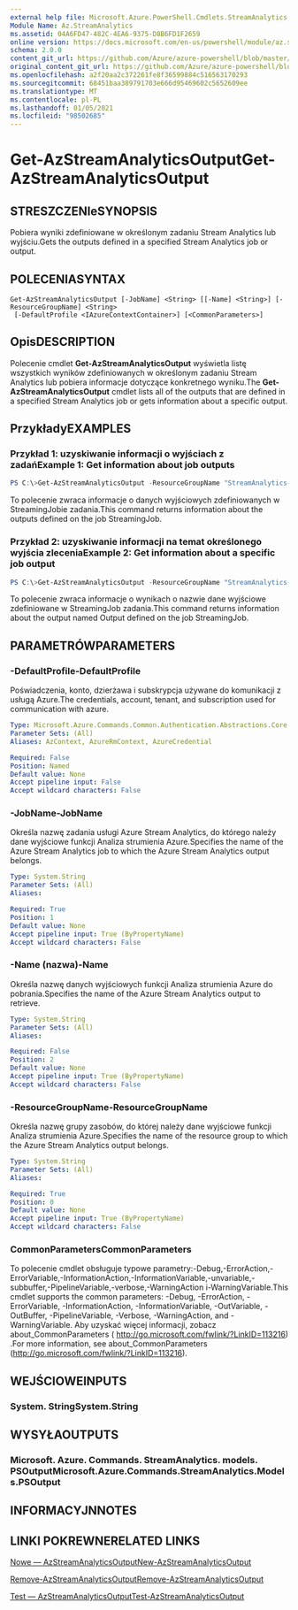 ```yaml
---
external help file: Microsoft.Azure.PowerShell.Cmdlets.StreamAnalytics.dll-Help.xml
Module Name: Az.StreamAnalytics
ms.assetid: 04A6FD47-482C-4EA6-9375-D8B6FD1F2659
online version: https://docs.microsoft.com/en-us/powershell/module/az.streamanalytics/get-azstreamanalyticsoutput
schema: 2.0.0
content_git_url: https://github.com/Azure/azure-powershell/blob/master/src/StreamAnalytics/StreamAnalytics/help/Get-AzStreamAnalyticsOutput.md
original_content_git_url: https://github.com/Azure/azure-powershell/blob/master/src/StreamAnalytics/StreamAnalytics/help/Get-AzStreamAnalyticsOutput.md
ms.openlocfilehash: a2f20aa2c372261fe8f36599884c516563170293
ms.sourcegitcommit: 68451baa389791703e666d95469602c5652609ee
ms.translationtype: MT
ms.contentlocale: pl-PL
ms.lasthandoff: 01/05/2021
ms.locfileid: "98502685"
---
```

# <span data-ttu-id="4b970-101">Get-AzStreamAnalyticsOutput</span><span class="sxs-lookup"><span data-stu-id="4b970-101">Get-AzStreamAnalyticsOutput</span></span>

## <span data-ttu-id="4b970-102">STRESZCZENIe</span><span class="sxs-lookup"><span data-stu-id="4b970-102">SYNOPSIS</span></span>
<span data-ttu-id="4b970-103">Pobiera wyniki zdefiniowane w określonym zadaniu Stream Analytics lub wyjściu.</span><span class="sxs-lookup"><span data-stu-id="4b970-103">Gets the outputs defined in a specified Stream Analytics job or output.</span></span>

## <span data-ttu-id="4b970-104">POLECENIA</span><span class="sxs-lookup"><span data-stu-id="4b970-104">SYNTAX</span></span>

```
Get-AzStreamAnalyticsOutput [-JobName] <String> [[-Name] <String>] [-ResourceGroupName] <String>
 [-DefaultProfile <IAzureContextContainer>] [<CommonParameters>]
```

## <span data-ttu-id="4b970-105">Opis</span><span class="sxs-lookup"><span data-stu-id="4b970-105">DESCRIPTION</span></span>
<span data-ttu-id="4b970-106">Polecenie cmdlet **Get-AzStreamAnalyticsOutput** wyświetla listę wszystkich wyników zdefiniowanych w określonym zadaniu Stream Analytics lub pobiera informacje dotyczące konkretnego wyniku.</span><span class="sxs-lookup"><span data-stu-id="4b970-106">The **Get-AzStreamAnalyticsOutput** cmdlet lists all of the outputs that are defined in a specified Stream Analytics job or gets information about a specific output.</span></span>

## <span data-ttu-id="4b970-107">Przykłady</span><span class="sxs-lookup"><span data-stu-id="4b970-107">EXAMPLES</span></span>

### <span data-ttu-id="4b970-108">Przykład 1: uzyskiwanie informacji o wyjściach z zadań</span><span class="sxs-lookup"><span data-stu-id="4b970-108">Example 1: Get information about job outputs</span></span>
```powershell
PS C:\>Get-AzStreamAnalyticsOutput -ResourceGroupName "StreamAnalytics-Default-West-US" -JobName "StreamingJob"
```

<span data-ttu-id="4b970-109">To polecenie zwraca informacje o danych wyjściowych zdefiniowanych w StreamingJobie zadania.</span><span class="sxs-lookup"><span data-stu-id="4b970-109">This command returns information about the outputs defined on the job StreamingJob.</span></span>

### <span data-ttu-id="4b970-110">Przykład 2: uzyskiwanie informacji na temat określonego wyjścia zlecenia</span><span class="sxs-lookup"><span data-stu-id="4b970-110">Example 2: Get information about a specific job output</span></span>
```powershell
PS C:\>Get-AzStreamAnalyticsOutput -ResourceGroupName "StreamAnalytics-Default-West-US" -JobName "StreamingJob" -Name "Output"
```

<span data-ttu-id="4b970-111">To polecenie zwraca informacje o wynikach o nazwie dane wyjściowe zdefiniowane w StreamingJob zadania.</span><span class="sxs-lookup"><span data-stu-id="4b970-111">This command returns information about the output named Output defined on the job StreamingJob.</span></span>

## <span data-ttu-id="4b970-112">PARAMETRÓW</span><span class="sxs-lookup"><span data-stu-id="4b970-112">PARAMETERS</span></span>

### <span data-ttu-id="4b970-113">-DefaultProfile</span><span class="sxs-lookup"><span data-stu-id="4b970-113">-DefaultProfile</span></span>
<span data-ttu-id="4b970-114">Poświadczenia, konto, dzierżawa i subskrypcja używane do komunikacji z usługą Azure.</span><span class="sxs-lookup"><span data-stu-id="4b970-114">The credentials, account, tenant, and subscription used for communication with azure.</span></span>

```yaml
Type: Microsoft.Azure.Commands.Common.Authentication.Abstractions.Core.IAzureContextContainer
Parameter Sets: (All)
Aliases: AzContext, AzureRmContext, AzureCredential

Required: False
Position: Named
Default value: None
Accept pipeline input: False
Accept wildcard characters: False
```

### <span data-ttu-id="4b970-115">-JobName</span><span class="sxs-lookup"><span data-stu-id="4b970-115">-JobName</span></span>
<span data-ttu-id="4b970-116">Określa nazwę zadania usługi Azure Stream Analytics, do którego należy dane wyjściowe funkcji Analiza strumienia Azure.</span><span class="sxs-lookup"><span data-stu-id="4b970-116">Specifies the name of the Azure Stream Analytics job to which the Azure Stream Analytics output belongs.</span></span>

```yaml
Type: System.String
Parameter Sets: (All)
Aliases:

Required: True
Position: 1
Default value: None
Accept pipeline input: True (ByPropertyName)
Accept wildcard characters: False
```

### <span data-ttu-id="4b970-117">-Name (nazwa)</span><span class="sxs-lookup"><span data-stu-id="4b970-117">-Name</span></span>
<span data-ttu-id="4b970-118">Określa nazwę danych wyjściowych funkcji Analiza strumienia Azure do pobrania.</span><span class="sxs-lookup"><span data-stu-id="4b970-118">Specifies the name of the Azure Stream Analytics output to retrieve.</span></span>

```yaml
Type: System.String
Parameter Sets: (All)
Aliases:

Required: False
Position: 2
Default value: None
Accept pipeline input: True (ByPropertyName)
Accept wildcard characters: False
```

### <span data-ttu-id="4b970-119">-ResourceGroupName</span><span class="sxs-lookup"><span data-stu-id="4b970-119">-ResourceGroupName</span></span>
<span data-ttu-id="4b970-120">Określa nazwę grupy zasobów, do której należy dane wyjściowe funkcji Analiza strumienia Azure.</span><span class="sxs-lookup"><span data-stu-id="4b970-120">Specifies the name of the resource group to which the Azure Stream Analytics output belongs.</span></span>

```yaml
Type: System.String
Parameter Sets: (All)
Aliases:

Required: True
Position: 0
Default value: None
Accept pipeline input: True (ByPropertyName)
Accept wildcard characters: False
```

### <span data-ttu-id="4b970-121">CommonParameters</span><span class="sxs-lookup"><span data-stu-id="4b970-121">CommonParameters</span></span>
<span data-ttu-id="4b970-122">To polecenie cmdlet obsługuje typowe parametry:-Debug,-ErrorAction,-ErrorVariable,-InformationAction,-InformationVariable,-unvariable,-subbuffer,-PipelineVariable,-verbose,-WarningAction i-WarningVariable.</span><span class="sxs-lookup"><span data-stu-id="4b970-122">This cmdlet supports the common parameters: -Debug, -ErrorAction, -ErrorVariable, -InformationAction, -InformationVariable, -OutVariable, -OutBuffer, -PipelineVariable, -Verbose, -WarningAction, and -WarningVariable.</span></span> <span data-ttu-id="4b970-123">Aby uzyskać więcej informacji, zobacz about_CommonParameters ( http://go.microsoft.com/fwlink/?LinkID=113216) .</span><span class="sxs-lookup"><span data-stu-id="4b970-123">For more information, see about_CommonParameters (http://go.microsoft.com/fwlink/?LinkID=113216).</span></span>

## <span data-ttu-id="4b970-124">WEJŚCIOWE</span><span class="sxs-lookup"><span data-stu-id="4b970-124">INPUTS</span></span>

### <span data-ttu-id="4b970-125">System. String</span><span class="sxs-lookup"><span data-stu-id="4b970-125">System.String</span></span>

## <span data-ttu-id="4b970-126">WYSYŁA</span><span class="sxs-lookup"><span data-stu-id="4b970-126">OUTPUTS</span></span>

### <span data-ttu-id="4b970-127">Microsoft. Azure. Commands. StreamAnalytics. models. PSOutput</span><span class="sxs-lookup"><span data-stu-id="4b970-127">Microsoft.Azure.Commands.StreamAnalytics.Models.PSOutput</span></span>

## <span data-ttu-id="4b970-128">INFORMACYJN</span><span class="sxs-lookup"><span data-stu-id="4b970-128">NOTES</span></span>

## <span data-ttu-id="4b970-129">LINKI POKREWNE</span><span class="sxs-lookup"><span data-stu-id="4b970-129">RELATED LINKS</span></span>

[<span data-ttu-id="4b970-130">Nowe — AzStreamAnalyticsOutput</span><span class="sxs-lookup"><span data-stu-id="4b970-130">New-AzStreamAnalyticsOutput</span></span>](./New-AzStreamAnalyticsOutput.md)

[<span data-ttu-id="4b970-131">Remove-AzStreamAnalyticsOutput</span><span class="sxs-lookup"><span data-stu-id="4b970-131">Remove-AzStreamAnalyticsOutput</span></span>](./Remove-AzStreamAnalyticsOutput.md)

[<span data-ttu-id="4b970-132">Test — AzStreamAnalyticsOutput</span><span class="sxs-lookup"><span data-stu-id="4b970-132">Test-AzStreamAnalyticsOutput</span></span>](./Test-AzStreamAnalyticsOutput.md)


